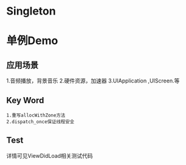 # Singleton
单例Demo
=================================== 


应用场景
-----------------------------------
1.音频播放，背景音乐
2.硬件资源，加速器
3.UIApplication ,UIScreen.等


Key Word
-----------------------------------
    1.重写allocWithZone方法
    2.dispatch_once保证线程安全


Test
-----------------------------------
详情可见ViewDidLoad相关测试代码
